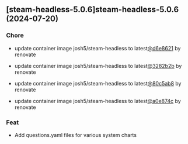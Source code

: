 

## [steam-headless-5.0.6]steam-headless-5.0.6 (2024-07-20)

### Chore



- update container image josh5/steam-headless to latest[@d6e8621](https://github.com/d6e8621) by renovate

- update container image josh5/steam-headless to latest[@3282b2b](https://github.com/3282b2b) by renovate

- update container image josh5/steam-headless to latest[@80c5ab8](https://github.com/80c5ab8) by renovate

- update container image josh5/steam-headless to latest[@a0e874c](https://github.com/a0e874c) by renovate

### Feat



- Add questions.yaml files for various system charts